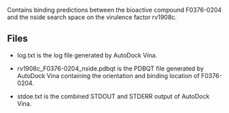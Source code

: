 Contains binding predictions between the bioactive compound F0376-0204 and the nside search space on the virulence factor rv1908c.

## Files

- log.txt is the log file generated by AutoDock Vina.

- rv1908c_F0376-0204_nside.pdbqt is the PDBQT file generated by AutoDock Vina containing the orientation and binding location of F0376-0204.

- stdoe.txt is the combined STDOUT and STDERR output of AutoDock Vina.

